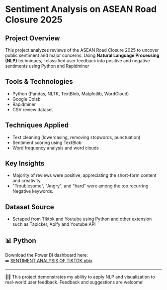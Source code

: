 # Sentiment Analysis on ASEAN Road Closure 2025

## Project Overview
This project analyzes reviews of the ASEAN Road Closure 2025 to uncover public sentiment and major concerns. Using **Natural Language Processing (NLP)** techniques, I classified user feedback into positive and negative sentiments using Python and Rapidminer

## Tools & Technologies
- Python (Pandas, NLTK, TextBlob, Matplotlib, WordCloud)
- Google Colab
- Rapidminer
- CSV review dataset

## Techniques Applied
- Text cleaning (lowercasing, removing stopwords, punctuation)
- Sentiment scoring using TextBlob
- Word frequency analysis and word clouds
  

## Key Insights
- Majority of reviews were positive, appreciating the short-form content and creativity.
- "Troublesome", "Angry", and "hard" were among the top recurring Negative keywords.

## Dataset Source
- Scraped from Tiktok and Youtube using Python and other extension such as Tapicker, Apify and Youtube API
  
  
## 📊 Python 

Download the Power BI dashboard here:  
➡️ [SENTIMENT ANALYSIS OF TIKTOK.pbix](./SENTIMENT%20ANALYSIS%20OF%20TIKTOK.pbix)


---

👩‍💻 This project demonstrates my ability to apply NLP and visualization to real-world user feedback. Feedback and suggestions are welcome!

